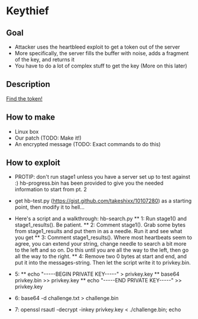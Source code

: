 Keythief
=========

Goal
----
* Attacker uses the heartbleed exploit to get a token out of the server
* More specifically, the server fills the buffer with noise, adds a fragment of the key, and returns it
* You have to do a lot of complex stuff to get the key (More on this later)

Description
-----------
[Find the token!](https://10.75.1.12/)

How to make
-----------
* Linux box
* Our patch (TODO: Make it!)
* An encrypted message (TODO: Exact commands to do this)

How to exploit
---------------
* PROTIP: don't run stage1 unless you have a server set up to test against :) hb-progress.bin has been provided to give you the needed information to start from pt. 2

* get hb-test.py (https://gist.github.com/takeshixx/10107280) as a starting point, then modify it to hell...
* Here's a script and a walkthrough: hb-search.py
** 1: Run stage1() and stage1\_results(). Be patient.
** 2: Comment stage1(). Grab some bytes from stage1\_results and put them in as a needle.  Run it and see what you get
** 3: Comment stage1\_results(). Where most heartbeats seem to agree, you can extend your string, change needle to search a bit more to the left and so on. Do this until you are all the way to the left, then go all the way to the right.
** 4: Remove two 0 bytes at start and end, and put it into the messages-string. Then let the script write it to privkey.bin.
* 5:
** echo "-----BEGIN PRIVATE KEY-----" > privkey.key
** base64 privkey.bin >> privkey.key
** echo "-----END PRIVATE KEY-----" >> privkey.key
* 6: base64 -d challenge.txt > challenge.bin
* 7: openssl rsautl -decrypt -inkey privkey.key  < ./challenge.bin; echo
